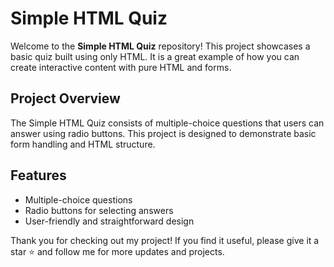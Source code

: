 # Simple HTML Quiz

Welcome to the **Simple HTML Quiz** repository! This project showcases a basic quiz built using only HTML. It is a great example of how you can create interactive content with pure HTML and forms.

## Project Overview

The Simple HTML Quiz consists of multiple-choice questions that users can answer using radio buttons. This project is designed to demonstrate basic form handling and HTML structure.

## Features

- Multiple-choice questions
- Radio buttons for selecting answers
- User-friendly and straightforward design

Thank you for checking out my project! If you find it useful, please give it a star ⭐ and follow me for more updates and projects.
